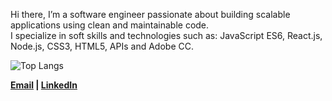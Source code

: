 Hi there, I’m a software engineer passionate about building scalable applications using clean and maintainable code.</br>
I specialize in soft skills and technologies such as: JavaScript ES6, React.js, Node.js, CSS3, HTML5, APIs and Adobe CC.

![Top Langs](https://github-readme-stats.vercel.app/api/top-langs/?username=hi-matbub&layout=compact)

<b>
  <a href='mailto:hi@matbub.co' target='_blank'>Email</a> 
  | 
  <a href='https://www.linkedin.com/in/matbub/' target='_blank'>LinkedIn</a>
</b>
